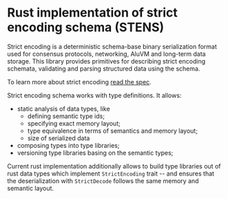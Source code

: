 # Rust implementation of strict encoding schema (STENS)

Strict encoding is a deterministic schema-base binary serialization format 
used for consensus protocols, networking, AluVM and long-term data storage. 
This library provides primitives for describing strict encoding schemata, 
validating and parsing structured data using the schema.

To learn more about strict encoding [read the spec](https://www.strict-encoding.org).

Strict encoding schema works with type definitions. It allows:
- static analysis of data types, like
  * defining semantic type ids;
  * specifying exact memory layout;
  * type equivalence in terms of semantics and memory layout;
  * size of serialized data
- composing types into type libraries;
- versioning type libraries basing on the semantic types;

Current rust implementation additionally allows to build type libraries out of
rust data types which implement `StrictEncoding` trait -- and ensures that the
deserialization with `StrictDecode` follows the same memory and semantic layout.
